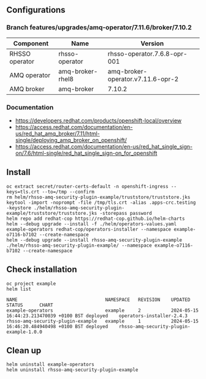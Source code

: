 
## Configurations

### Branch features/upgrades/amq-operator/7.11.6/broker/7.10.2
| Component      | Name             | Version                           |
|----------------|------------------|-----------------------------------|
| RHSSO operator | rhsso-operator   | rhsso-operator.7.6.8-opr-001      |
| AMQ operator   | amq-broker-rhel8 | amq-broker-operator.v7.11.6-opr-2 |
| AMQ broker     | amq-broker       | 7.10.2                            |

### Documentation
- https://developers.redhat.com/products/openshift-local/overview
- https://access.redhat.com/documentation/en-us/red_hat_amq_broker/7.11/html-single/deploying_amq_broker_on_openshift/
- https://access.redhat.com/documentation/en-us/red_hat_single_sign-on/7.6/html-single/red_hat_single_sign-on_for_openshift

## Install
```
oc extract secret/router-certs-default -n openshift-ingress --keys=tls.crt --to=/tmp --confirm
rm helm/rhsso-amq-security-plugin-example/truststore/truststore.jks
keytool -import -noprompt -file /tmp/tls.crt -alias .apps-crc.testing -keystore ./helm/rhsso-amq-security-plugin-example/truststore/truststore.jks -storepass password
helm repo add redhat-cop https://redhat-cop.github.io/helm-charts
helm --debug upgrade --install -f ./helm/operators-values.yaml example-operators redhat-cop/operators-installer --namespace example-o7116-b7102 --create-namespace
helm --debug upgrade --install rhsso-amq-security-plugin-example ./helm/rhsso-amq-security-plugin-example/ --namespace example-o7116-b7102 --create-namespace
```

## Check installation

```
oc project example
helm list 

NAME                                NAMESPACE   REVISION    UPDATED                                 STATUS      CHART
example-operators                   example     2           2024-05-15 16:44:23.213470039 +0100 BST deployed    operators-installer-2.4.3
rhsso-amq-security-plugin-example   example     1           2024-05-15 16:46:20.484940498 +0100 BST deployed    rhsso-amq-security-plugin-example-1.0.0
```

## Clean up
```
helm uninstall example-operators
helm uninstall rhsso-amq-security-plugin-example 
```